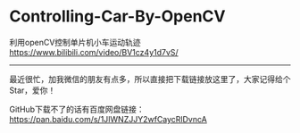 # Controlling-Car-By-OpenCV
利用openCV控制单片机小车运动轨迹
https://www.bilibili.com/video/BV1cz4y1d7vS/

---------------------------------

最近很忙，加我微信的朋友有点多，所以直接把下载链接放这里了，大家记得给个Star，爱你！

GitHub下载不了的话有百度网盘链接：https://pan.baidu.com/s/1JIWNZJJY2wfCaycRlDvncA

